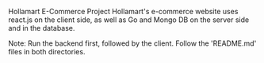 Hollamart E-Commerce Project
Hollamart's e-commerce website uses react.js on the client side, as well as Go and Mongo DB on the server side and in the database. 

Note:
Run the backend first, followed by the client. Follow the 'README.md' files in both directories.
